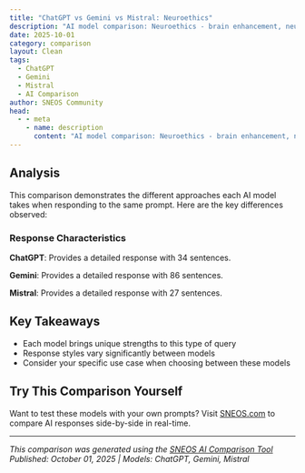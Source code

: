 ```yaml
---
title: "ChatGPT vs Gemini vs Mistral: Neuroethics"
description: "AI model comparison: Neuroethics - brain enhancement, neural privacy, cognitive liberty..."
date: 2025-10-01
category: comparison
layout: Clean
tags:
  - ChatGPT
  - Gemini
  - Mistral
  - AI Comparison
author: SNEOS Community
head:
  - - meta
    - name: description
      content: "AI model comparison: Neuroethics - brain enhancement, neural privacy, cognitive liberty..."
---
```


<ChatComparison
  title="ChatGPT vs Gemini vs Mistral: Neuroethics"
  prompt="Neuroethics - brain enhancement, neural privacy, cognitive liberty"
  :responses='{
    "ChatGPT": "Certainly! Here\u2019s an overview of key topics in **Neuroethics** related to **brain enhancement, neural privacy, and cognitive liberty**:\n\n---\n\n### Neuroethics Overview\nNeuroethics is the interdisciplinary field that explores the ethical, legal, and social implications of neuroscience. It addresses how advances in understanding and manipulating the brain impact individuals and society.\n\n---\n\n### Brain Enhancement\n\n**Definition:**  \nBrain enhancement involves using technologies or interventions to improve cognitive, emotional, or behavioral functions beyond what is considered typical or necessary for health.\n\n**Examples:**  \n- Pharmacological enhancers (e.g., nootropics like modafinil)  \n- Brain stimulation devices (e.g., Transcranial Direct Current Stimulation (tDCS), Deep Brain Stimulation (DBS))  \n- Genetic manipulation for cognitive traits  \n- Neuroprosthetics and brain-computer interfaces (BCIs)\n\n**Ethical Issues:**  \n- **Fairness and Equity:** Who has access to enhancement? Risks exacerbating social inequalities.  \n- **Safety and Consent:** Potential side effects and long-term impacts may be unknown. How to ensure informed consent?  \n- **Authenticity and Identity:** Does enhancement change who we are? Concerns about \u201Cauthentic\u201D self and achievement.  \n- **Coercion and Pressure:** Social or professional pressure to enhance performance.  \n- **Regulation:** Balancing innovation with oversight.\n\n---\n\n### Neural Privacy\n\n**Definition:**  \nNeural privacy pertains to protecting the confidentiality and integrity of neural data obtained from brain imaging, brain-computer interfaces, or other neurotechnologies.\n\n**Issues:**  \n- **Data Security:** Brain data can reveal highly sensitive and personal information (thoughts, intentions, emotions). Risks of hacking or unauthorized access.  \n- **Informed Consent:** Clear communication about what brain data is collected and how it is used.  \n- **Ownership and Control:** Who owns neural data? The individual, researchers, companies?  \n- **Surveillance and Misuse:** Potential for abuse by employers, insurers, governments, or others.  \n- **Legal Protections:** Need for laws safeguarding neural data similarly to other personal data.\n\n---\n\n### Cognitive Liberty\n\n**Definition:**  \nCognitive liberty refers to the right of individuals to control their own mental processes, cognition, and consciousness without external interference.\n\n**Principles:**  \n- **Freedom of Thought:** Protection from forced mental states or manipulation.  \n- **Right to Enhance or Decline:** Freedom to use or refuse neurotechnologies for enhancement or treatment.  \n- **Mental Integrity:** Protection from unwanted intrusions, brain hacking, or compulsory interventions.\n\n**Challenges:**  \n- Balancing public safety and security with individual rights.  \n- Defining limits on permissible interventions (e.g., in criminal justice or mental health).  \n- Protecting autonomy in the face of emerging neurotechnologies.\n\n---\n\n### Summary\n\n| Topic           | Key Concerns                                       | Examples                         |\n|-----------------|---------------------------------------------------|---------------------------------|\n| Brain Enhancement | Safety, fairness, identity, coercion              | Nootropics, DBS, genetic editing |\n| Neural Privacy   | Data security, consent, ownership, misuse          | Brain data hacking, surveillance |\n| Cognitive Liberty| Freedom of thought, autonomy, mental integrity      | Protection from brain manipulation |\n\n---\n\nIf you want, I can also provide relevant case studies, philosophical perspectives, or current regulatory frameworks related to these topics!",
    "Gemini": "Okay, let\u0027s break down the neuroethical considerations around brain enhancement, neural privacy, and cognitive liberty. These are core issues at the intersection of neuroscience, ethics, law, and philosophy.\n\n**1. Brain Enhancement**\n\n*   **Definition:** Brain enhancement refers to interventions aimed at improving cognitive, emotional, or behavioral capacities beyond what is considered normal or typical for a healthy individual. These interventions can range from pharmacological (e.g., prescription stimulants, nootropics) to technological (e.g., transcranial magnetic stimulation, brain implants).\n\n*   **Ethical Considerations:**\n\n    *   **Fairness and Equality:**\n        *   **Access:** If brain enhancement technologies are expensive or scarce, it could exacerbate existing inequalities, creating a \u0022cognitive elite.\u0022  This raises questions of distributive justice. Should access be universal?  Who decides who gets access and on what criteria?\n        *   **Competitive Advantage:**  Enhanced individuals might gain unfair advantages in education, employment, and other areas, leading to a more competitive and potentially less equitable society.\n    *   **Authenticity and Identity:**\n        *   **Sense of Self:**  Some argue that brain enhancement could alter fundamental aspects of a person\u0027s identity, personality, or sense of self.  Is there a risk of becoming \u0022someone else\u0022 due to enhancement?  How much change is too much?\n        *   **Artificiality:**  Concerns arise about whether achievements gained through enhancement are as valuable or meaningful as those achieved through natural effort and ability.\n    *   **Coercion and Autonomy:**\n        *   **Social Pressure:**  Individuals might feel pressured to enhance their brains to keep up with peers or meet societal expectations, even if they don\u0027t personally desire it.  This can undermine individual autonomy.\n        *   **Parental Enhancement of Children:**  The idea of parents enhancing their children\u0027s brains raises significant ethical concerns about autonomy and the child\u0027s right to an open future.\n    *   **Safety and Risks:**\n        *   **Unknown Long-Term Effects:**  The long-term effects of many brain enhancement technologies are not fully understood. There could be unforeseen consequences for physical and mental health.\n        *   **Side Effects:**  Even well-studied enhancements can have side effects that outweigh the benefits for some individuals.\n        *   **Misuse and Abuse:**  There\u0027s potential for misuse of brain enhancement technologies, such as using them to manipulate or control others.\n    *   **The Definition of \u0022Normal\u0022:** Brain enhancement challenges our understanding of what constitutes a \u0022normal\u0022 or \u0022healthy\u0022 brain.  Who decides what is considered \u0022normal\u0022 and what constitutes an enhancement?  The line between therapy and enhancement can be blurry.\n\n*   **Examples:**\n\n    *   **Pharmacological:** Using stimulants like Adderall or Ritalin to improve focus and concentration.\n    *   **Technological:** Using transcranial direct current stimulation (tDCS) to enhance learning or memory.\n    *   **Lifestyle:**  Mindfulness practices, exercise, nutrition, and sleep aimed at optimizing cognitive function. (While often considered \u0022natural,\u0022 they can still be seen as forms of enhancement.)\n\n**2. Neural Privacy**\n\n*   **Definition:** Neural privacy refers to the right to control access to and use of information derived from a person\u0027s brain. This includes thoughts, feelings, memories, intentions, and other cognitive processes.\n\n*   **Ethical Considerations:**\n\n    *   **Mental Integrity:** Protecting the sanctity of one\u0027s own mind and preventing unwanted intrusion or manipulation.\n    *   **Autonomy and Freedom of Thought:** The ability to think freely and without fear of surveillance or judgment.\n    *   **Data Security:** Ensuring that neural data is stored and used securely to prevent unauthorized access or misuse.  This includes protecting against hacking and data breaches.\n    *   **Informed Consent:**  Obtaining informed consent from individuals before collecting or using their neural data.  This includes explaining the potential risks and benefits of data collection.\n    *   **Discrimination:** Preventing the use of neural data to discriminate against individuals in employment, insurance, or other areas.\n    *   **Self-Incrimination:** Protecting individuals from being forced to reveal their thoughts or memories in legal proceedings.  This raises complex questions about the Fifth Amendment and the right to remain silent.\n    *   **The Right to Mental Silence:**  The idea that individuals have a right to prevent their thoughts from being accessed or disclosed, even if they are not explicitly trying to hide them.\n\n*   **Challenges:**\n\n    *   **Emerging Technologies:**  Brain-computer interfaces (BCIs), neuroimaging techniques, and other technologies are making it increasingly possible to access and interpret brain activity.\n    *   **Data Collection:**  Neural data is being collected in various contexts, including research, healthcare, and even commercial applications (e.g., neuro-marketing).\n    *   **Interpretation:**  Interpreting neural data is complex and often requires sophisticated algorithms and machine learning.  There\u0027s a risk of misinterpreting or drawing inaccurate conclusions from neural data.\n    *   **Legal Framework:**  Existing legal frameworks are often inadequate to address the unique challenges posed by neural privacy.\n\n*   **Examples:**\n\n    *   Using BCIs to control computers or prosthetic limbs.\n    *   Using neuroimaging to detect lies or predict future behavior.\n    *   Using neuro-marketing to understand consumer preferences.\n    *   Collecting neural data from gamers to improve game design.\n\n**3. Cognitive Liberty**\n\n*   **Definition:** Cognitive liberty is the right of individuals to control their own mental processes, thought, and consciousness. It encompasses both the right to mental privacy and the right to use cognitive enhancement technologies.  It\u0027s the freedom to think what you want, to change your mind, and to control your own mental experiences.\n\n*   **Ethical Considerations:**\n\n    *   **Autonomy and Self-Determination:** Cognitive liberty is essential for individual autonomy and the ability to make free and informed choices about one\u0027s own life.\n    *   **Freedom of Thought and Expression:** Cognitive liberty is closely linked to freedom of thought and expression, which are fundamental rights in many democratic societies.\n    *   **Mental Integrity:** Protecting the integrity of one\u0027s own mind and preventing unwanted manipulation or coercion.\n    *   **Access to Cognitive Enhancement:** The right to access cognitive enhancement technologies, subject to reasonable safety regulations and ethical considerations.\n    *   **Protection from Coercive Technologies:** The right to be protected from technologies that could be used to manipulate or control thoughts or behaviors.\n    *   **Social Justice:** Ensuring that cognitive liberty is accessible to all individuals, regardless of their socioeconomic status or other characteristics.\n\n*   **Challenges:**\n\n    *   **Defining the Boundaries of Cognitive Liberty:**  It can be difficult to define the precise boundaries of cognitive liberty and to determine when interventions infringe upon it.\n    *   **Balancing Cognitive Liberty with Other Values:**  Cognitive liberty must be balanced with other important values, such as public safety, national security, and the rights of others.\n    *   **Technological Advances:**  Rapid advances in neuroscience and technology are constantly challenging our understanding of cognitive liberty and raising new ethical dilemmas.\n    *   **Legal Recognition:**  Cognitive liberty is not yet explicitly recognized as a fundamental right in most legal systems.\n\n*   **Examples:**\n\n    *   The right to use cognitive enhancement technologies to improve one\u0027s own cognitive abilities.\n    *   The right to refuse unwanted mental health treatment.\n    *   The right to protect one\u0027s thoughts and memories from unauthorized access.\n    *   The right to engage in practices that alter consciousness, such as meditation or psychedelics (with careful consideration for legal and safety implications).\n\n**Interconnections**\n\nThese three concepts are deeply intertwined:\n\n*   **Brain Enhancement \u0026 Neural Privacy:**  As brain enhancement technologies become more sophisticated, they may also create new opportunities for accessing and interpreting neural data, raising concerns about neural privacy.\n*   **Neural Privacy \u0026 Cognitive Liberty:**  Neural privacy is a crucial component of cognitive liberty.  Without the ability to protect one\u0027s thoughts and memories, cognitive liberty is significantly diminished.\n*   **Brain Enhancement \u0026 Cognitive Liberty:** Cognitive liberty includes the right to choose whether or not to enhance one\u0027s brain.  Restrictions on access to safe and effective enhancement technologies could be seen as a violation of cognitive liberty.\n\n**Moving Forward**\n\nAddressing these neuroethical challenges requires:\n\n*   **Ongoing Dialogue:**  Open and inclusive discussions involving neuroscientists, ethicists, policymakers, legal scholars, and the public.\n*   **Ethical Guidelines and Regulations:**  Developing ethical guidelines and regulations to govern the development and use of neurotechnologies.\n*   **Legal Frameworks:**  Creating legal frameworks that protect neural privacy and cognitive liberty.\n*   **Public Education:**  Raising public awareness about the ethical implications of neuroscience and neurotechnology.\n*   **International Cooperation:**  Collaborating internationally to address these issues on a global scale.\n\nThe field of neuroethics is rapidly evolving, and these are just some of the key considerations.  It\u0027s important to stay informed and engage in these important conversations as neurotechnology continues to advance.\n",
    "Mistral": "Neuroethics is a field that explores the ethical, legal, and societal implications of neuroscience and neurotechnology. It encompasses a wide range of topics, including brain enhancement, neural privacy, and cognitive liberty. Here\u0027s a brief overview of these key areas:\n\n### Brain Enhancement\nBrain enhancement refers to the use of technologies, drugs, or other interventions to improve cognitive functions such as memory, attention, and intelligence. This can include:\n\n1. **Pharmacological Enhancements**: Drugs like modafinil, methylphenidate, and amphetamines, which are often used to treat conditions like ADHD and narcolepsy, but are also used off-label for cognitive enhancement.\n2. **Neurotechnological Enhancements**: Devices like transcranial magnetic stimulation (TMS) and transcranial direct current stimulation (tDCS), which use electrical or magnetic fields to modulate brain activity.\n3. **Genetic Enhancements**: Techniques like CRISPR that could potentially be used to enhance cognitive abilities through genetic modification.\n\n**Ethical Considerations**:\n- **Fairness and Equity**: Access to brain enhancement technologies may exacerbate social inequalities if only the wealthy can afford them.\n- **Safety and Long-Term Effects**: The long-term effects of these interventions are often unknown, raising concerns about potential health risks.\n- **Authenticity and Identity**: Enhancements may alter a person\u0027s sense of self and identity, raising questions about what it means to be authentic.\n\n### Neural Privacy\nNeural privacy refers to the protection of information derived from an individual\u0027s brain activity. As neurotechnologies become more sophisticated, they can reveal sensitive information about a person\u0027s thoughts, emotions, and intentions.\n\n**Ethical Considerations**:\n- **Consent and Autonomy**: Ensuring that individuals have control over their neural data and that it is not accessed or used without their consent.\n- **Data Security**: Protecting neural data from unauthorized access, hacking, and misuse.\n- **Legal Frameworks**: Developing laws and regulations that safeguard neural privacy, similar to how personal data is protected.\n\n### Cognitive Liberty\nCognitive liberty is the right to mental self-determination, including the freedom to alter one\u0027s own consciousness through the use of drugs, technologies, or other means. It encompasses the idea that individuals should have the right to control their own mental states and cognitive processes.\n\n**Ethical Considerations**:\n- **Personal Freedom**: The right to choose how to alter one\u0027s mental state, whether through meditation, psychedelics, or other means.\n- **Harm Reduction**: Ensuring that individuals have access to safe and informed ways to alter their consciousness, minimizing potential harms.\n- **Social Impact**: Considering the broader societal implications of widespread cognitive liberty, including potential impacts on public health and social cohesion.\n\n### Broader Implications\nNeuroethics also touches on broader issues such as:\n\n- **Neurodiversity**: Recognizing and valuing the diversity of human brains and cognitive styles, including conditions like autism and ADHD.\n- **Neurodiscrimination**: Preventing discrimination based on neural traits or brain data.\n- **Neurosecurity**: Protecting individuals from malicious use of neurotechnologies, such as brain hacking or neural manipulation.\n\n### Conclusion\nNeuroethics is a rapidly evolving field that addresses some of the most pressing ethical questions arising from advances in neuroscience and neurotechnology. As these technologies become more integrated into society, it is crucial to develop robust ethical frameworks to guide their use and ensure that they benefit individuals and society as a whole."
  }'
  published-date="12:05"
/>

## Analysis

This comparison demonstrates the different approaches each AI model takes when responding to the same prompt. Here are the key differences observed:

### Response Characteristics

**ChatGPT**: Provides a detailed response with 34 sentences. 

**Gemini**: Provides a detailed response with 86 sentences. 

**Mistral**: Provides a detailed response with 27 sentences. 

## Key Takeaways

- Each model brings unique strengths to this type of query
- Response styles vary significantly between models
- Consider your specific use case when choosing between these models

## Try This Comparison Yourself

Want to test these models with your own prompts? Visit [SNEOS.com](https://sneos.com) to compare AI responses side-by-side in real-time.

---

*This comparison was generated using the [SNEOS AI Comparison Tool](https://sneos.com)*
*Published: October 01, 2025 | Models: ChatGPT, Gemini, Mistral*
